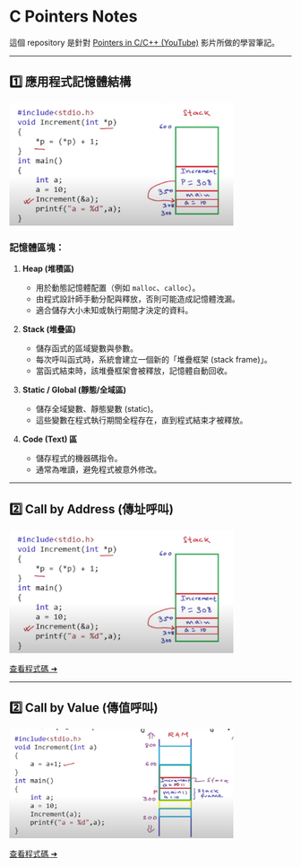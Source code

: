 # C Pointers Notes

這個 repository 是針對 [Pointers in C/C++ (YouTube)](https://www.youtube.com/watch?v=zuegQmMdy8M) 影片所做的學習筆記。

---

## 1️⃣ 應用程式記憶體結構
<img src="images/call-by-address.png" width="400">

### 記憶體區塊：
1. **Heap (堆積區)**
   - 用於動態記憶體配置（例如 `malloc`、`calloc`）。
   - 由程式設計師手動分配與釋放，否則可能造成記憶體洩漏。
   - 適合儲存大小未知或執行期間才決定的資料。

2. **Stack (堆疊區)**
   - 儲存函式的區域變數與參數。
   - 每次呼叫函式時，系統會建立一個新的「堆疊框架 (stack frame)」。
   - 當函式結束時，該堆疊框架會被釋放，記憶體自動回收。

3. **Static / Global (靜態/全域區)**
   - 儲存全域變數、靜態變數 (static)。
   - 這些變數在程式執行期間全程存在，直到程式結束才被釋放。

4. **Code (Text) 區**
   - 儲存程式的機器碼指令。
   - 通常為唯讀，避免程式被意外修改。

---

## 2️⃣ Call by Address (傳址呼叫)
<img src="images/call-by-address.png" width="400">

[查看程式碼 ➜](callByAddress.c)

---

## 2️⃣ Call by Value (傳值呼叫)
<img src="images/call-by-value.png" width="400">

[查看程式碼 ➜](callByValue.c)


